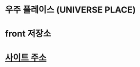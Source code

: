 # 우주 플레이스 (UNIVERSE PLACE)

# front 저장소

# <a href= https://web-universe-place-jvvy2blmetpl9a.sel5.cloudtype.app/>사이트 주소</a>
